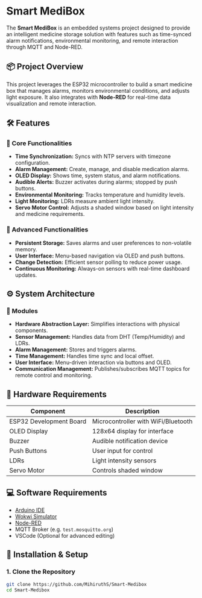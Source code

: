 # Smart MediBox

The **Smart MediBox** is an embedded systems project designed to provide an intelligent medicine storage solution with features such as time-synced alarm notifications, environmental monitoring, and remote interaction through MQTT and Node-RED.

## 📦 Project Overview

This project leverages the ESP32 microcontroller to build a smart medicine box that manages alarms, monitors environmental conditions, and adjusts light exposure. It also integrates with **Node-RED** for real-time data visualization and remote interaction.

## 🛠️ Features

### 🎯 Core Functionalities
- **Time Synchronization:** Syncs with NTP servers with timezone configuration.
- **Alarm Management:** Create, manage, and disable medication alarms.
- **OLED Display:** Shows time, system status, and alarm notifications.
- **Audible Alerts:** Buzzer activates during alarms; stopped by push buttons.
- **Environmental Monitoring:** Tracks temperature and humidity levels.
- **Light Monitoring:** LDRs measure ambient light intensity.
- **Servo Motor Control:** Adjusts a shaded window based on light intensity and medicine requirements.

### 🚀 Advanced Functionalities
- **Persistent Storage:** Saves alarms and user preferences to non-volatile memory.
- **User Interface:** Menu-based navigation via OLED and push buttons.
- **Change Detection:** Efficient sensor polling to reduce power usage.
- **Continuous Monitoring:** Always-on sensors with real-time dashboard updates.

## ⚙️ System Architecture

### 🧩 Modules
- **Hardware Abstraction Layer:** Simplifies interactions with physical components.
- **Sensor Management:** Handles data from DHT (Temp/Humidity) and LDRs.
- **Alarm Management:** Stores and triggers alarms.
- **Time Management:** Handles time sync and local offset.
- **User Interface:** Menu-driven interaction via buttons and OLED.
- **Communication Management:** Publishes/subscribes MQTT topics for remote control and monitoring.

## 🔧 Hardware Requirements

| Component                 | Description                          |
|--------------------------|--------------------------------------|
| ESP32 Development Board  | Microcontroller with WiFi/Bluetooth  |
| OLED Display             | 128x64 display for interface         |
| Buzzer                   | Audible notification device          |
| Push Buttons             | User input for control               |
| LDRs                     | Light intensity sensors              |
| Servo Motor              | Controls shaded window               |

## 💻 Software Requirements

- [Arduino IDE](https://www.arduino.cc/en/software)
- [Wokwi Simulator](https://wokwi.com/)
- [Node-RED](https://nodered.org/)
- MQTT Broker (e.g. `test.mosquitto.org`)
- VSCode (Optional for advanced editing)

## 🧪 Installation & Setup

### 1. Clone the Repository
```bash
git clone https://github.com/MihiruthS/Smart-Medibox
cd Smart-Medibox
